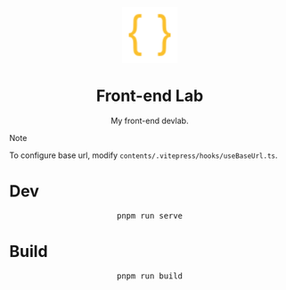 <p align="center">
    <img src="contents/public/logo/json.svg" style="height: 100px;"/>
</p>

<h1 align="center">Front-end Lab</h1>

<p align="center">
    <span>My front-end devlab.</span>
</p>

> [!NOTE]
> To configure base url, modify `contents/.vitepress/hooks/useBaseUrl.ts`.

# Dev

<pre align='center'>
pnpm run serve
</pre>

# Build

<pre align='center'>
pnpm run build
</pre>
